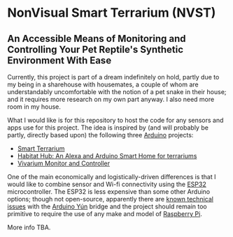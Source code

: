 # NonVisual Smart Terrarium (NVST)
## An Accessible Means of Monitoring and Controlling Your Pet Reptile's Synthetic Environment With Ease
Currently, this project is part of a dream indefinitely on hold, partly due to my being in a sharehouse with housemates, a couple of whom are understandably uncomfortable with the notion of a pet snake in their house; and it requires more research on my own part anyway.  I also need more room in my house.

What I would like is for this repository to host the code for any sensors and apps use for this project.  The idea is inspired by (and will probably be partly, directly based upon) the following three [Arduino](https://www.arduino.cc/) projects:
* [Smart Terrarium](https://create.arduino.cc/projecthub/ryanjgill2/smart-terrarium-b6fa04)
* [Habitat Hub: An Alexa and Arduino Smart Home for terrariums](https://create.arduino.cc/projecthub/jfforever70/habitat-hub-an-alexa-and-arduino-smart-home-for-terrariums-8c3f1a)
* [Vivarium Monitor and Controller](https://create.arduino.cc/projecthub/cfar/vivarium-monitor-and-controller-dba892)

One of the main economically and logistically-driven differences is that I would like to combine sensor and Wi-fi connectivity using the [ESP32](https://www.espressif.com/en/products/socs/esp32) microcontroller.  The ESP32 is less expensive than some other Arduino options; though not open-source, apparently there are [known technical issues](https://www.google.com/search?q=arduino+yun+y%C3%BAn+known+issu*+troubl*&sxsrf=AOaemvKAZ4Y1YqTpeuXhveiNbGO5OgDGbA%3A1638169632192&source=hp&ei=IHykYc-XCcSawbkP3M6yoAc&iflsig=ALs-wAMAAAAAYaSKMGiPISQR3eistqMjJEu7wJu4jzxI&oq=arduino+Yu&gs_lcp=Cgdnd3Mtd2l6EAMYADIECCMQJzIECCMQJzIECCMQJzIFCAAQkQIyBQgAEJECMgUIABCRAjIFCAAQgAQyBQgAEIAEMgUIABCRAjIFCAAQgAQ6BwgjEOoCECc6CwgAEIAEELEDEIMBOhEILhCABBCxAxCDARDHARDRAzoICC4QgAQQsQM6CAgAELEDEIMBOg4ILhCABBCxAxDHARCjAjoRCC4QgAQQsQMQgwEQxwEQrwE6CwguEIAEELEDEIMBOggIABCABBCxAzoLCC4QgAQQxwEQrwE6DgguEIAEELEDEMcBENEDOggIABCxAxCRAlAAWMpgYKlyaAdwAHgDgAGoAogB-ReSAQYwLjE1LjKYAQCgAQGwAQo&sclient=gws-wiz) with the [Arduino Yún](https://www.arduino.cc/en/Main/ArduinoBoardYun/) bridge and the project should remain too primitive to require the use of any make and model of [Raspberry Pi](https://www.raspberrypi.org/).

More info TBA.